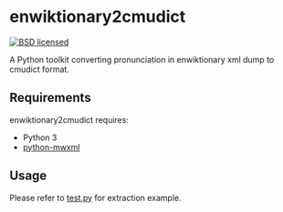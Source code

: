 enwiktionary2cmudict
====================

[![BSD licensed](https://img.shields.io/badge/License-BSD-blue.svg)](LICENSE)

A Python toolkit converting pronunciation in enwiktionary xml dump to cmudict format.

Requirements
------------
enwiktionary2cmudict requires:
* Python 3
* [python-mwxml](https://github.com/mediawiki-utilities/python-mwxml)

Usage
-----
Please refer to [test.py](test.py) for extraction example.
